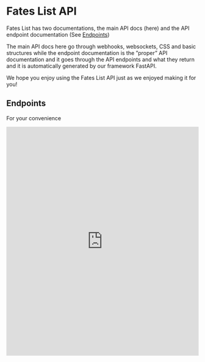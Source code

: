# Fates List API

Fates List has two documentations, the main API docs \(here\) and the API endpoint documentation \(See [Endpoints](basics/endpoints.md)\)

The main API docs here go through webhooks, websockets, CSS and basic structures  while the endpoint documentation is the ”proper” API documentation and it goes through the API endpoints and what they return and it is automatically generated by our framework FastAPI.

We hope you enjoy using the Fates List API just as we enjoyed making it for you!


## Endpoints

For your convenience

<div style="background: white">
		<iframe src="https://fateslist.xyz/api/docs/redoc" style="width: 100%; height: 600px; border: none" frameBorder="0"></iframe>
</div>
